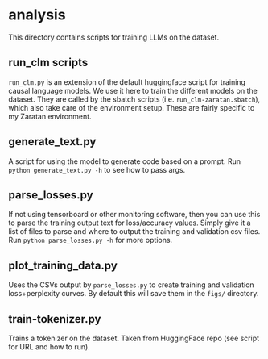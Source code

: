 # analysis

This directory contains scripts for training LLMs on the dataset.

## run_clm scripts
`run_clm.py` is an extension of the default huggingface script for training
causal language models.
We use it here to train the different models on the dataset.
They are called by the sbatch scripts (i.e. `run_clm-zaratan.sbatch`), which 
also take care of the environment setup.
These are fairly specific to my Zaratan environment.

## generate_text.py
A script for using the model to generate code based on a prompt.
Run `python generate_text.py -h` to see how to pass args.

## parse_losses.py
If not using tensorboard or other monitoring software, then you can use 
this to parse the training output text for loss/accuracy values.
Simply give it a list of files to parse and where to output the training and
validation csv files.
Run `python parse_losses.py -h` for more options.

## plot_training_data.py
Uses the CSVs output by `parse_losses.py` to create training and validation
loss+perplexity curves.
By default this will save them in the `figs/` directory.

## train-tokenizer.py
Trains a tokenizer on the dataset.
Taken from HuggingFace repo (see script for URL and how to run).

